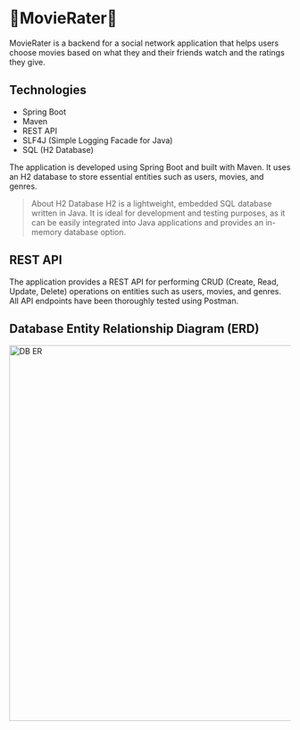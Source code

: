 # 🍿MovieRater🍿

MovieRater is a backend for a social network application that helps users choose movies based on what they and their friends watch and the ratings they give.

## Technologies

- Spring Boot
- Maven
- REST API
- SLF4J (Simple Logging Facade for Java)
- SQL (H2 Database)

The application is developed using Spring Boot and built with Maven. It uses an H2 database to store essential entities such as users, movies, and genres.

> About H2 Database
> H2 is a lightweight, embedded SQL database written in Java. It is ideal for development and testing purposes, as it can be easily integrated into Java applications and provides an in-memory database option.



## REST API

The application provides a REST API for performing CRUD (Create, Read, Update, Delete) operations on entities such as users, movies, and genres. All API endpoints have been thoroughly tested using Postman.

## Database Entity Relationship Diagram (ERD)

<img width="672" alt="DB ER" src="https://github.com/seeneemp3/MovieRater/assets/97444217/5be773f3-4f23-4391-a41f-da75371e0f70">

